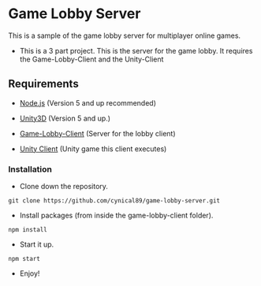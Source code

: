 # Game Lobby Server
This is a sample of the game lobby server for multiplayer online games.

* This is a 3 part project. This is the server for the game lobby. It requires the Game-Lobby-Client and the Unity-Client

## Requirements
* [Node.js](https://nodejs.org/en/) (Version 5 and up recommended)
* [Unity3D](https://unity3d.com/get-unity/download) (Version 5 and up.)

* [Game-Lobby-Client](https://github.com/cynical89/game-lobby-client) (Server for the lobby client)
* [Unity Client](https://github.com/cynical89/unity-client) (Unity game this client executes)

### Installation

* Clone down the repository.
```
git clone https://github.com/cynical89/game-lobby-server.git
```

* Install packages (from inside the game-lobby-client folder).
```
npm install
```

* Start it up.
```
npm start
```

* Enjoy!
